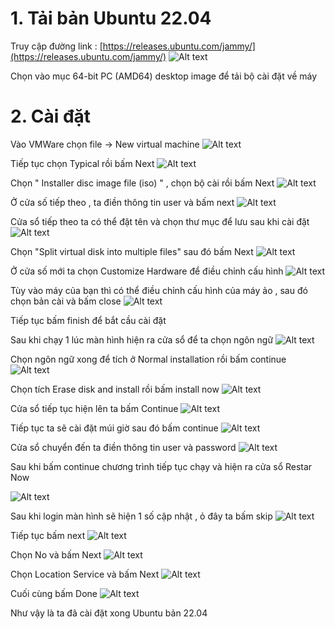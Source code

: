 # 1. Tải bản Ubuntu 22.04
Truy cập đường link : [https://releases.ubuntu.com/jammy/](https://releases.ubuntu.com/jammy/)
![Alt text](../imgs/1.png)

Chọn vào mục 64-bit PC (AMD64) desktop image để tải bộ cài đặt về máy 

# 2. Cài đặt 
Vào VMWare chọn file -> New virtual machine
![Alt text](../imgs/2.png)

Tiếp tục chọn Typical rồi bấm Next
![Alt text](../imgs/3.png)

Chọn " Installer disc image file (iso) " , chọn bộ cài rồi bấm Next
![Alt text](../imgs/4.png)

Ở cửa số tiếp theo , ta điền thông tin user và bấm next
![Alt text](../imgs/5.png)

Cửa sổ tiếp theo ta có thể đặt tên và chọn thư mục để lưu sau khi cài đặt
![Alt text](../imgs/6.png)

Chọn "Split virtual disk into multiple files" sau đó bấm Next
![Alt text](../imgs/7.png)

Ở cửa số mới ta chọn Customize Hardware để điều chỉnh cấu hình
![Alt text](../imgs/8.png)

Tùy vào máy của bạn thì có thể điều chỉnh cấu hình của máy ảo , sau đó chọn bản cài và bấm close
![Alt text](../imgs/9.png)


Tiếp tục bấm finish để bắt cầu cài đặt

Sau khi chạy 1 lúc màn hình hiện ra cửa sổ để ta chọn ngôn ngữ 
![Alt text](../imgs/10.png)

Chọn ngôn ngữ xong để tích ở Normal installation rồi bấm continue
![Alt text](../imgs/11.png)

Chọn tích Erase disk and install rồi bấm install now
![Alt text](../imgs/12.png)

Cửa sổ tiếp tục hiện lên ta bấm Continue
![Alt text](../imgs/13.png)

Tiếp tục ta sẽ cài đặt múi giờ sau đó bấm continue
![Alt text](../imgs/14.png)

Cửa sổ chuyển đến ta điền thông tin user và password
![Alt text](../imgs/15.png)

Sau  khi bấm continue chương trình tiếp tục chạy và hiện ra cửa sổ Restar Now

![Alt text](../imgs/16.png)


Sau khi login màn hình sẽ hiện 1 số cập nhật , ỏ đây ta bấm skip
![Alt text](../imgs/18.png)

Tiếp tục bấm next
![Alt text](../imgs/19.png)

Chọn No và bấm Next
![Alt text](../imgs/20.png)

Chọn Location Service và bấm Next
![Alt text](../imgs/21.png)

Cuối cùng bấm Done
![Alt text](../imgs/22.png)

Như vậy là ta đã cài đặt xong Ubuntu bản 22.04